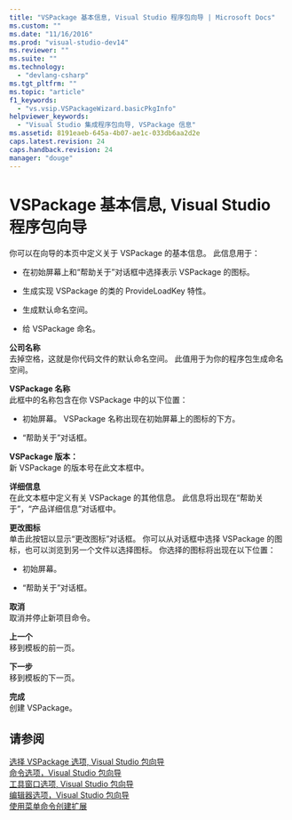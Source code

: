 ```yaml
---
title: "VSPackage 基本信息, Visual Studio 程序包向导 | Microsoft Docs"
ms.custom: ""
ms.date: "11/16/2016"
ms.prod: "visual-studio-dev14"
ms.reviewer: ""
ms.suite: ""
ms.technology: 
  - "devlang-csharp"
ms.tgt_pltfrm: ""
ms.topic: "article"
f1_keywords: 
  - "vs.vsip.VSPackageWizard.basicPkgInfo"
helpviewer_keywords: 
  - "Visual Studio 集成程序包向导, VSPackage 信息"
ms.assetid: 8191eaeb-645a-4b07-ae1c-033db6aa2d2e
caps.latest.revision: 24
caps.handback.revision: 24
manager: "douge"
---
```

# VSPackage 基本信息, Visual Studio 程序包向导
你可以在向导的本页中定义关于 VSPackage 的基本信息。 此信息用于：  
  
-   在初始屏幕上和“帮助关于”对话框中选择表示 VSPackage 的图标。  
  
-   生成实现 VSPackage 的类的 ProvideLoadKey 特性。  
  
-   生成默认命名空间。  
  
-   给 VSPackage 命名。  
  
 **公司名称**  
 去掉空格，这就是你代码文件的默认命名空间。 此值用于为你的程序包生成命名空间。  
  
 **VSPackage 名称**  
 此框中的名称包含在你 VSPackage 中的以下位置：  
  
-   初始屏幕。 VSPackage 名称出现在初始屏幕上的图标的下方。  
  
-   “帮助关于”对话框。  
  
 **VSPackage 版本：**  
 新 VSPackage 的版本号在此文本框中。  
  
 **详细信息**  
 在此文本框中定义有关 VSPackage 的其他信息。 此信息将出现在“帮助关于”，“产品详细信息”对话框中。  
  
 **更改图标**  
 单击此按钮以显示“更改图标”对话框。 你可以从对话框中选择 VSPackage 的图标，也可以浏览到另一个文件以选择图标。 你选择的图标将出现在以下位置：  
  
-   初始屏幕。  
  
-   “帮助关于”对话框。  
  
 **取消**  
 取消并停止新项目命令。  
  
 **上一个**  
 移到模板的前一页。  
  
 **下一步**  
 移到模板的下一页。  
  
 **完成**  
 创建 VSPackage。  
  
## 请参阅  
 [选择 VSPackage 选项, Visual Studio 包向导](../misc/select-vspackage-options-visual-studio-package-wizard.md)   
 [命令选项，Visual Studio 包向导](../misc/command-options-visual-studio-package-wizard.md)   
 [工具窗口选项, Visual Studio 包向导](../misc/tool-window-options-visual-studio-package-wizard.md)   
 [编辑器选项，Visual Studio 包向导](../misc/editor-options-visual-studio-package-wizard.md)   
 [使用菜单命令创建扩展](../extensibility/creating-an-extension-with-a-menu-command.md)